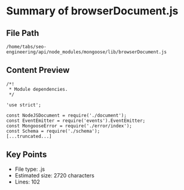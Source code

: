 # Summary of browserDocument.js
  
## File Path
`/home/tabs/seo-engineering/api/node_modules/mongoose/lib/browserDocument.js`

## Content Preview
```
/*!
 * Module dependencies.
 */

'use strict';

const NodeJSDocument = require('./document');
const EventEmitter = require('events').EventEmitter;
const MongooseError = require('./error/index');
const Schema = require('./schema');
[...truncated...]
```

## Key Points
- File type: .js
- Estimated size: 2720 characters
- Lines: 102
